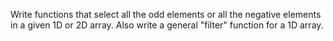 Write functions that select all the odd elements or all the negative elements in a given 1D or 2D array.  Also write a general "filter" function for a 1D array.
